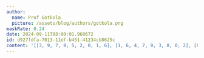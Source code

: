```yaml
---
author:
  name: Prof Gotkola
  picture: /assets/blog/authors/gotkola.png
maskRate: 0.24
date: 2024-09-11T08:00:01.960672
id: d927fdfa-7013-11ef-b451-41234cb8625c
content: '[[3, 9, 7, 8, 5, 2, 0, 1, 6], [1, 6, 4, 7, 9, 3, 8, 0, 2], [0, 8, 2, 4, 1, 6, 9, 3, 0], [2, 0, 9, 3, 7, 1, 0, 4, 8], [4, 1, 8, 6, 0, 9, 3, 7, 5], [0, 3, 0, 5, 4, 8, 2, 0, 1], [6, 2, 1, 9, 0, 5, 0, 8, 0], [9, 4, 5, 0, 8, 7, 1, 0, 3], [0, 0, 3, 1, 0, 4, 0, 2, 9]]'
---
```

